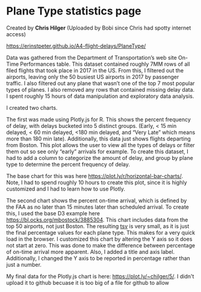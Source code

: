# Plane Type statistics page

Created by **Chris Hilger** (Uploaded by Bobi since Chris had spotty internet access)

https://erinstpeter.github.io/A4-flight-delays/PlaneType/

Data was gathered from the Department of Transportation’s web site On-Time Performances table. This dataset contained roughly 7MM rows of all filed flights that took place in 2017 in the US. From this, I filtered out the airports, leaving only the 50 busiest US airports in 2017 by passenger traffic.  I also filtered out any plane that wasn’t one of the top 7 most popular types of planes. I also removed any rows that contained missing delay data. I spent roughly 15 hours of data manipulation and exploratory data analysis.

I created two charts. 

The first was made using Plotly.js for R. This shows the percent frequency of delay, with delays bucketed into 5 distinct groups. (Early, < 15 min delayed, < 60 min delayed, <180 min delayed, and “Very Late” which means more than 180 min late).  Additionally, this data just shows flights departing from Boston. This plot allows the user to view all the types of delays or filter them out so see only “early” arrivals for example. To create this dataset, I had to add a column to categorize the amount of delay, and group by plane type to determine the percent frequency of delay. 

The base chart for this was here https://plot.ly/r/horizontal-bar-charts/. Note, I had to spend roughly 10 hours to create this plot, since it is highly customized and I had to learn how to use Plotly. 

The second chart shows the percent on-time arrival, which is defined by the FAA as no later than 15 minutes later than scheduled arrival. To create this, I used the base D3 example here https://bl.ocks.org/mbostock/3885304. This chart includes data from the top 50 airports, not just Boston. The resulting [tsv](https://github.com/erinstpeter/A4-flight-delays/blob/master/PlaneType/data.tsv) is very small, as it is just the final percentage values for each plane type. This makes for a very quick load in the browser. I customized this chart by altering the Y axis so it does not start at zero. This was done to make the difference between percentage of on-time arrival more apparent. Also, I added a title and axis label.  Additionally, I changed the Y axis to be reported in percentage rather than just a number.

My final data for the Plotly.js chart is here: https://plot.ly/~chilger/5/. I didn't upload it to github becuase it is too big of a file for github to allow
